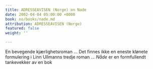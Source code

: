 ```yaml
---
title: ADRESSEAVISEN (Norge) on Nade
date: 2002-04-04 05:00:00 +0000
book: no/books/nade.md
attribution: ADRESSEAVISEN (Norge)
featured: false
weight: ''

---
```

En bevegende kjærlighetsroman … Det finnes ikke en eneste klønete formulering i Linn Ullmanns tredje roman … _Nåde_ er en formfullendt tankevekker av en bok